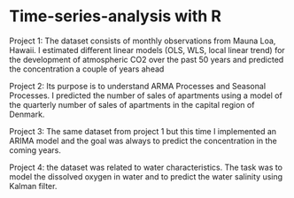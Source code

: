 # Time-series-analysis with R 
Project 1: The dataset consists of monthly observations from Mauna Loa, Hawaii. I estimated different linear models (OLS, WLS, local linear trend) for the development of atmospheric CO2 over the past 50 years and predicted the concentration a couple of years ahead

Project 2: Its purpose is to understand ARMA Processes and Seasonal Processes. I predicted the number of sales of apartments using a model of the quarterly number of sales of apartments in the capital region of Denmark.

Project 3: The same dataset from project 1 but this time I implemented an ARIMA model and the goal was always to predict the concentration in the coming years.

Project 4: the dataset was related to water characteristics. The task was to model the dissolved oxygen in water and to predict the water salinity using Kalman filter.
